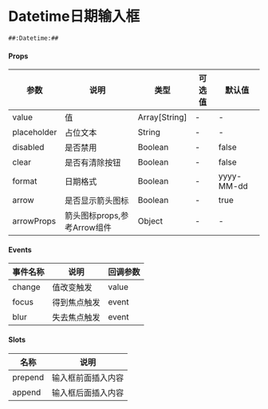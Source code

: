 # Datetime日期输入框

```
##:Datetime:##
```

#### Props
| 参数      | 说明    | 类型      | 可选值       | 默认值   |
|---------- |-------- |---------- |------------- |--------- |
| value     | 值   | Array[String]  |   -       |    -    |
| placeholder     | 占位文本   | String  |   -       |    -    |
| disabled     | 是否禁用   | Boolean  |   -       |    false    |
| clear     | 是否有清除按钮   | Boolean  |   -       |    false    |
| format     | 日期格式   | Boolean  |   -       |    yyyy-MM-dd    |
| arrow     | 是否显示箭头图标   | Boolean  |   -       |    true    |
| arrowProps     | 箭头图标props,参考Arrow组件   | Object  |   -       |    -    |

#### Events
| 事件名称 | 说明 | 回调参数 |
|---------|--------|---------|
| change | 值改变触发 | value |
| focus | 得到焦点触发 | event |
| blur | 失去焦点触发 | event |

#### Slots
| 名称 | 说明 | 
|---------|--------|
| prepend | 输入框前面插入内容 |
| append | 输入框后面插入内容 |